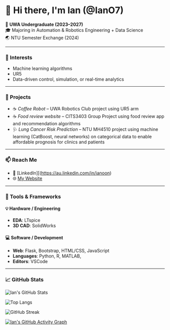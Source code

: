 # 👋 Hi there, I'm Ian (@IanO7)

📗 **UWA Undergraduate (2023–2027)**  
🎓 Majoring in Automation & Robotics Engineering + Data Science  
🌏 NTU Semester Exchange (2024)

---

### 🌱 Interests
- Machine learning algorithms
- UR5
- Data-driven control, simulation, or real-time analytics

---

### 🔧 Projects
- ☕ *Coffee Robot* – UWA Robotics Club project using UR5 arm
- ☕ *Food review website* – CITS3403 Group Project using food review app and recommendation algorithms
- 🩺 *Lung Cancer Risk Prediction* – NTU MH4510 project using machine learning (CatBoost, neural networks) on categorical data to enable affordable prognosis for clinics and patients
---

### 📫 Reach Me
- 🔗 [LinkedIn][(https://au.linkedin.com/in/ianoon)
- 🌐 [My Website](https://iano7.github.io/portfolio/)  

---

### 🧰 Tools & Frameworks

#### 💡 Hardware / Engineering
- **EDA**: LTspice 
- **3D CAD**: SolidWorks 

#### 💻 Software / Development
- **Web**: Flask, Bootstrap, HTML/CSS, JavaScript  
- **Languages**: Python, R, MATLAB, 
- **Editors**: VSCode

---

### 📈 GitHub Stats
![Ian's GitHub Stats](https://github-readme-stats.vercel.app/api?username=IanO7&show_icons=true&include_all_commits=true&count_private=true&theme=tokyonight)

![Top Langs](https://github-readme-stats.vercel.app/api/top-langs/?username=IanO7&layout=compact&langs_count=10&theme=tokyonight)

![GitHub Streak](https://github-readme-streak-stats.herokuapp.com?user=IanO7&theme=tokyonight&hide_border=false)

[![Ian's GitHub Activity Graph](https://github-readme-activity-graph.vercel.app/graph?username=IanO7&theme=tokyo-night)](https://github.com/Ashutosh00710/github-readme-activity-graph)


